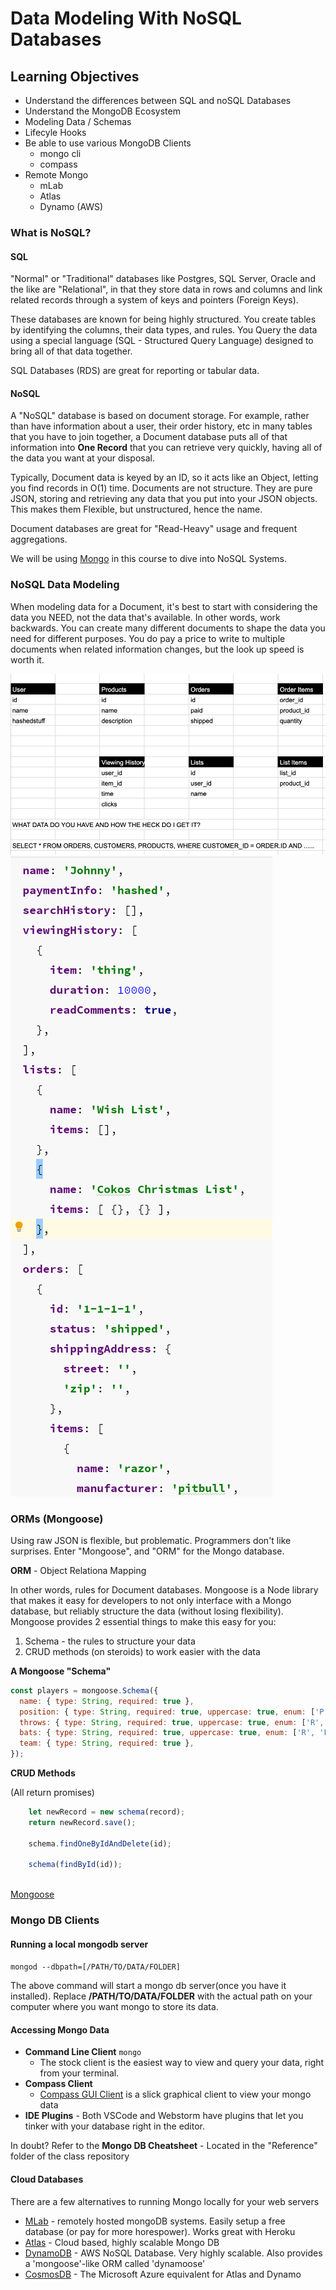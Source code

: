 # Data Modeling With NoSQL Databases

## Learning Objectives
* Understand the differences between SQL and noSQL Databases
* Understand the MongoDB Ecosystem
* Modeling Data / Schemas
* Lifecyle Hooks
* Be able to use various MongoDB Clients
  * mongo cli
  * compass
* Remote Mongo
  * mLab
  * Atlas
  * Dynamo (AWS)

### What is NoSQL?

#### SQL
"Normal" or "Traditional" databases like Postgres, SQL Server, Oracle and the like are "Relational", in that they store data in rows and columns and link related records through a system of keys and pointers (Foreign Keys). 

These databases are known for being highly structured. You create tables by identifying the columns, their data types, and rules.  You Query the data using a special language (SQL - Structured Query Language) designed to bring all of that data together.

SQL Databases (RDS) are great for reporting or tabular data.

#### NoSQL
A "NoSQL" database is based on document storage. For example, rather than have information about a user, their order history, etc in many tables that you have to join together, a Document database puts all of that information into **One Record** that you can retrieve very quickly, having all of the data you want at your disposal. 

Typically, Document data is keyed by an ID, so it acts like an Object, letting you find records in O(1) time.  Documents are not structure. They are pure JSON, storing and retrieving any data that you put into your JSON objects.  This makes them Flexible, but unstructured, hence the name.

Document databases are great for "Read-Heavy" usage and frequent aggregations. 

We will be using [Mongo](https://www.mongodb.com) in this course to dive into NoSQL Systems.

### NoSQL Data Modeling

When modeling data for a Document, it's best to start with considering the data you NEED, not the data that's available. In other words, work backwards.  You can create many different documents to shape the data you need for different purposes.  You do pay a price to write to multiple documents when related information changes, but the look up speed is worth it.

![structured data model](assets/rdb.png)
![nosql data model](assets/nosql.png)

### ORMs (Mongoose)

Using raw JSON is flexible, but problematic.  Programmers don't like surprises.  Enter "Mongoose", and "ORM" for the Mongo database.

**ORM** - Object Relationa Mapping

In other words, rules for Document databases. Mongoose is a Node library that makes it easy for developers to not only interface with a Mongo database, but reliably structure the data (without losing flexibility).  Mongoose provides 2 essential things to make this easy for you:

1. Schema - the rules to structure your data
2. CRUD methods (on steroids) to work easier with the data

**A Mongoose "Schema"**
```javascript
const players = mongoose.Schema({
  name: { type: String, required: true },
  position: { type: String, required: true, uppercase: true, enum: ['P', 'C', '1B', '2B', '3B', 'SS', 'LF', 'RF', 'CF'] },
  throws: { type: String, required: true, uppercase: true, enum: ['R', 'L'] },
  bats: { type: String, required: true, uppercase: true, enum: ['R', 'L'] },
  team: { type: String, required: true },
});
```

**CRUD Methods**

(All return promises)

```javascript
    let newRecord = new schema(record);
    return newRecord.save();
    
    schema.findOneByIdAndDelete(id);
    
    schema(findById(id));
    
```

[Mongoose](https://mongoosejs.com/docs/index.html)

### Mongo DB Clients

#### Running a local mongodb server

`mongod --dbpath=[/PATH/TO/DATA/FOLDER]`

The above command will start a mongo db server(once you have it installed). Replace **/PATH/TO/DATA/FOLDER** with the actual path on your computer where you want mongo to store its data.

#### Accessing Mongo Data
* **Command Line Client** `mongo`
  * The stock client is the easiest way to view and query your data, right from your terminal. 
* **Compass Client** 
  * [Compass GUI Client](https://www.mongodb.com/products/compass) is a slick graphical client to view your mongo data
* **IDE Plugins** - Both VSCode and Webstorm have plugins that let you tinker with your database right in the editor. 

In doubt? Refer to the **Mongo DB Cheatsheet** - Located in the "Reference" folder of the class repository


#### Cloud Databases

There are a few alternatives to running Mongo locally for your web servers

* [MLab](https://www.mlab.com/) - remotely hosted mongoDB systems.  Easily setup a free database (or pay for more horespower). Works great with Heroku
* [Atlas](https://www.mongodb.com/cloud/atlas) - Cloud based, highly scalable Mongo DB
* [DynamoDB](https://aws.amazon.com/dynamodb/) - AWS NoSQL Database. Very highly scalable. Also provides a 'mongoose'-like ORM called 'dynamoose'
* [CosmosDB](https://cosmos.azure.com/) - The Microsoft Azure equivalent for Atlas and Dynamo
